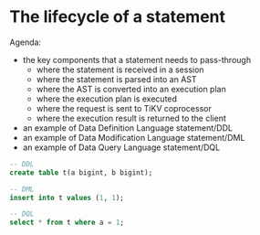# The lifecycle of a statement

Agenda:

* the key components that a statement needs to pass-through
  * where the statement is received in a session
  * where the statement is parsed into an AST
  * where the AST is converted into an execution plan
  * where the execution plan is executed
  * where the request is sent to TiKV coprocessor
  * where the execution result is returned to the client
* an example of Data Definition Language statement/DDL
* an example of Data Modification Language statement/DML
* an example of Data Query Language statement/DQL

```sql
-- DDL
create table t(a bigint, b bigint);

-- DML
insert into t values (1, 1);

-- DQL
select * from t where a = 1;
```

